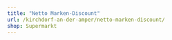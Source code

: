```yaml
---
title: "Netto Marken-Discount"
url: /kirchdorf-an-der-amper/netto-marken-discount/
shop: Supermarkt
---
```

